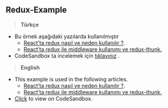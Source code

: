 
## Redux-Example

> **Türkçe**

 - Bu örnek aşağıdaki yazılarda kullanılmıştır 
	 - [React’ta redux nasıl ve neden kullanılır ?](https://medium.com/software-development-turkey/reactta-redux-nas%C4%B1l-ve-neden-kullan%C4%B1l%C4%B1r-f8e14ff1fdbc).
	 - [React’ta redux ile middleware kullanımı ve redux-thunk.](https://medium.com/software-development-turkey/reactta-redux-ile-middleware-kullan%C4%B1m%C4%B1-ve-redux-thunk-d46445f7b9c6)
- CodeSandbox ta incelemek için [tıklayınız](https://codesandbox.io/s/cocky-wood-nkx2e?from-embed) .
> **English**

 - This example is used in the following articles.
	 - [React’ta redux nasıl ve neden kullanılır ?](https://medium.com/software-development-turkey/reactta-redux-nas%C4%B1l-ve-neden-kullan%C4%B1l%C4%B1r-f8e14ff1fdbc).
	 - [React’ta redux ile middleware kullanımı ve redux-thunk.](https://medium.com/software-development-turkey/reactta-redux-ile-middleware-kullan%C4%B1m%C4%B1-ve-redux-thunk-d46445f7b9c6)
- [Click](https://codesandbox.io/s/cocky-wood-nkx2e?from-embed) to view on CodeSandbox.
